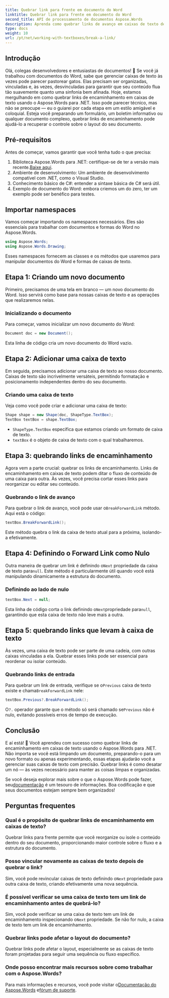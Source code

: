 ```yaml
---
title: Quebrar link para frente em documento do Word
linktitle: Quebrar link para frente em documento do Word
second_title: API de processamento de documentos Aspose.Words
description: Aprenda como quebrar links de avanço em caixas de texto de documentos do Word usando o Aspose.Words para .NET. Siga nosso guia para uma experiência de gerenciamento de documentos mais suave.
type: docs
weight: 10
url: /pt/net/working-with-textboxes/break-a-link/
---
```


## Introdução

Olá, colegas desenvolvedores e entusiastas de documentos! 🌟 Se você já trabalhou com documentos do Word, sabe que gerenciar caixas de texto às vezes pode parecer pastorear gatos. Elas precisam ser organizadas, vinculadas e, às vezes, desvinculadas para garantir que seu conteúdo flua tão suavemente quanto uma sinfonia bem afinada. Hoje, estamos mergulhando em como quebrar links de encaminhamento em caixas de texto usando o Aspose.Words para .NET. Isso pode parecer técnico, mas não se preocupe — eu o guiarei por cada etapa em um estilo amigável e coloquial. Esteja você preparando um formulário, um boletim informativo ou qualquer documento complexo, quebrar links de encaminhamento pode ajudá-lo a recuperar o controle sobre o layout do seu documento.

## Pré-requisitos

Antes de começar, vamos garantir que você tenha tudo o que precisa:

1.  Biblioteca Aspose.Words para .NET: certifique-se de ter a versão mais recente.[Baixe aqui](https://releases.aspose.com/words/net/).
2. Ambiente de desenvolvimento: Um ambiente de desenvolvimento compatível com .NET, como o Visual Studio.
3. Conhecimento básico de C#: entender a sintaxe básica de C# será útil.
4. Exemplo de documento do Word: embora criemos um do zero, ter um exemplo pode ser benéfico para testes.

## Importar namespaces

Vamos começar importando os namespaces necessários. Eles são essenciais para trabalhar com documentos e formas do Word no Aspose.Words.

```csharp
using Aspose.Words;
using Aspose.Words.Drawing;
```

Esses namespaces fornecem as classes e os métodos que usaremos para manipular documentos do Word e formas de caixas de texto.

## Etapa 1: Criando um novo documento

Primeiro, precisamos de uma tela em branco — um novo documento do Word. Isso servirá como base para nossas caixas de texto e as operações que realizaremos nelas.

### Inicializando o documento

Para começar, vamos inicializar um novo documento do Word:

```csharp
Document doc = new Document();
```

Esta linha de código cria um novo documento do Word vazio.

## Etapa 2: Adicionar uma caixa de texto

Em seguida, precisamos adicionar uma caixa de texto ao nosso documento. Caixas de texto são incrivelmente versáteis, permitindo formatação e posicionamento independentes dentro do seu documento.

### Criando uma caixa de texto

Veja como você pode criar e adicionar uma caixa de texto:

```csharp
Shape shape = new Shape(doc, ShapeType.TextBox);
TextBox textBox = shape.TextBox;
```

- `ShapeType.TextBox` especifica que estamos criando um formato de caixa de texto.
- `textBox` é o objeto de caixa de texto com o qual trabalharemos.

## Etapa 3: quebrando links de encaminhamento

Agora vem a parte crucial: quebrar os links de encaminhamento. Links de encaminhamento em caixas de texto podem ditar o fluxo de conteúdo de uma caixa para outra. Às vezes, você precisa cortar esses links para reorganizar ou editar seu conteúdo.

### Quebrando o link de avanço

 Para quebrar o link de avanço, você pode usar o`BreakForwardLink` método. Aqui está o código:

```csharp
textBox.BreakForwardLink();
```

Este método quebra o link da caixa de texto atual para a próxima, isolando-a efetivamente.

## Etapa 4: Definindo o Forward Link como Nulo

 Outra maneira de quebrar um link é definindo o`Next` propriedade da caixa de texto para`null`. Este método é particularmente útil quando você está manipulando dinamicamente a estrutura do documento.

### Definindo ao lado de nulo

```csharp
textBox.Next = null;
```

 Esta linha de código corta o link definindo o`Next`propriedade para`null`, garantindo que esta caixa de texto não leve mais a outra.

## Etapa 5: quebrando links que levam à caixa de texto

Às vezes, uma caixa de texto pode ser parte de uma cadeia, com outras caixas vinculadas a ela. Quebrar esses links pode ser essencial para reordenar ou isolar conteúdo.

### Quebrando links de entrada

 Para quebrar um link de entrada, verifique se o`Previous` caixa de texto existe e chama`BreakForwardLink` nele:

```csharp
textBox.Previous?.BreakForwardLink();
```

O`?.` operador garante que o método só será chamado se`Previous` não é nulo, evitando possíveis erros de tempo de execução.

## Conclusão

E aí está! 🎉 Você aprendeu com sucesso como quebrar links de encaminhamento em caixas de texto usando o Aspose.Words para .NET. Não importa se você está limpando um documento, preparando-o para um novo formato ou apenas experimentando, essas etapas ajudarão você a gerenciar suas caixas de texto com precisão. Quebrar links é como desatar um nó — às vezes necessário para manter as coisas limpas e organizadas. 

 Se você deseja explorar mais sobre o que o Aspose.Words pode fazer, seu[documentação](https://reference.aspose.com/words/net/) é um tesouro de informações. Boa codificação e que seus documentos estejam sempre bem organizados!

## Perguntas frequentes

### Qual é o propósito de quebrar links de encaminhamento em caixas de texto?

Quebrar links para frente permite que você reorganize ou isole o conteúdo dentro do seu documento, proporcionando maior controle sobre o fluxo e a estrutura do documento.

### Posso vincular novamente as caixas de texto depois de quebrar o link?

 Sim, você pode revincular caixas de texto definindo o`Next` propriedade para outra caixa de texto, criando efetivamente uma nova sequência.

### É possível verificar se uma caixa de texto tem um link de encaminhamento antes de quebrá-lo?

 Sim, você pode verificar se uma caixa de texto tem um link de encaminhamento inspecionando o`Next` propriedade. Se não for nulo, a caixa de texto tem um link de encaminhamento.

### Quebrar links pode afetar o layout do documento?

Quebrar links pode afetar o layout, especialmente se as caixas de texto foram projetadas para seguir uma sequência ou fluxo específico.

### Onde posso encontrar mais recursos sobre como trabalhar com o Aspose.Words?

 Para mais informações e recursos, você pode visitar o[Documentação do Aspose.Words](https://reference.aspose.com/words/net/) e[fórum de suporte](https://forum.aspose.com/c/words/8).